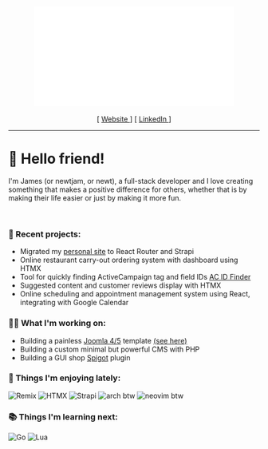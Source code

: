 <p align="center">
  <img src="img/header.svg" style="height: 200px" />
</p>

<div align="center">
  <span>
    [
    <a href="https://newtjam.com">
      Website
    </a>
    ]
  </span>
  <span>
    [
    <a href="https://linkedin.com/in/newtjam">
      LinkedIn
    </a>
    ]
  </span>
</div>

<hr />

# 👋 Hello friend!

I'm James (or newtjam, or newt), a full-stack developer and I love creating something that makes a positive difference for others, whether that is by making their life easier or just by making it more fun.

<br/>

### 🎉 Recent projects:

- Migrated my [personal site](https://newtjam.com) to React Router and Strapi
- Online restaurant carry-out ordering system with dashboard using HTMX
- Tool for quickly finding ActiveCampaign tag and field IDs [AC ID Finder](https://acidfinder.com)
- Suggested content and customer reviews display with HTMX
- Online scheduling and appointment management system using React, integrating with Google Calendar

### 👨‍💻 What I'm working on:

- Building a painless [Joomla 4/5](https://joomla.org) template [(see here)](https://github.com/itsnewtjam/newtralize)
- Building a custom minimal but powerful CMS with PHP
- Building a GUI shop [Spigot](https://spigotmc.org) plugin

### 🌟 Things I'm enjoying lately:

<div>
  <img src="https://img.shields.io/badge/Remix-black?style=flat-square&logo=remix&logoColor=white" alt="Remix" />
  <img src="https://img.shields.io/badge/HTMX-3366cc?style=flat-square&logo=htmx&logoColor=white" alt="HTMX" />
  <img src="https://img.shields.io/badge/Strapi-4945ff?style=flat-square&logo=strapi&logoColor=white" alt="Strapi" />
  <img src="https://img.shields.io/badge/arch_btw-08c?style=flat-square&logo=archlinux&logoColor=white" alt="arch btw" />
  <img src="https://img.shields.io/badge/neovim_btw-57a143?style=flat-square&logo=neovim&logoColor=white" alt="neovim btw" />
</div>

### 📚 Things I'm learning next:

<div>
  <img src="https://img.shields.io/badge/Go-00add8?style=flat-square&logo=go&logoColor=white" alt="Go" />
  <img src="https://img.shields.io/badge/Lua-000080?style=flat-square&logo=lua&logoColor=white" alt="Lua" />
</div>

